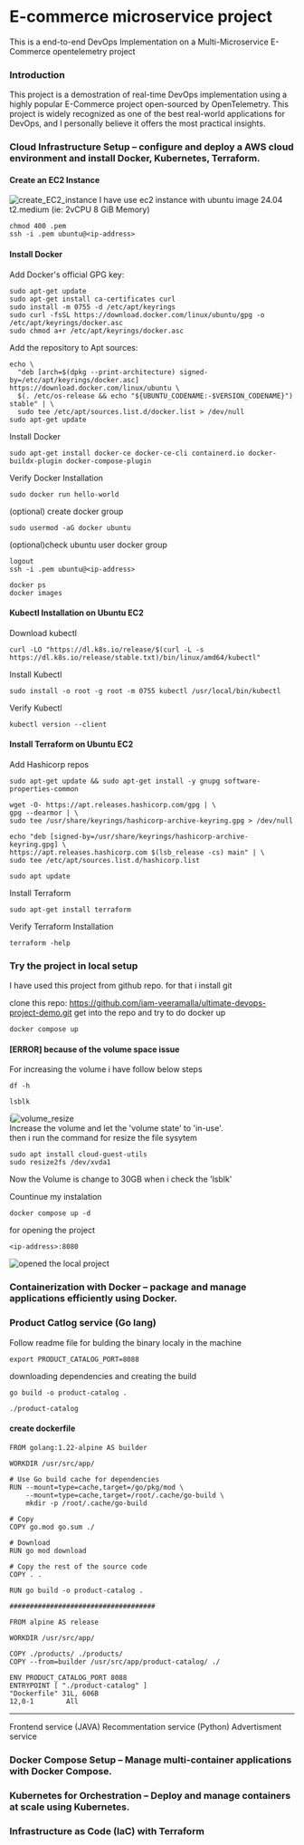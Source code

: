 # E-commerce microservice project
This is a end-to-end DevOps Implementation on a Multi-Microservice E-Commerce opentelemetry project

### Introduction 
This project is a demostration of real-time DevOps implementation using a highly popular E-Commerce project open-sourced by OpenTelemetry. This project is widely recognized as one of the best real-world applications for DevOps, and I personally believe it offers the most practical insights.  

### Cloud Infrastructure Setup – configure and deploy a AWS cloud environment and install Docker, Kubernetes, Terraform.
#### Create an EC2 Instance  
![create_EC2_instance](images/01.png)
I have use ec2 instance with ubuntu image 24.04 t2.medium  (ie: 2vCPU 8 GiB Memory)
```
chmod 400 .pem
ssh -i .pem ubuntu@<ip-address>
```
#### Install Docker
Add Docker's official GPG key:  
```
sudo apt-get update
sudo apt-get install ca-certificates curl
sudo install -m 0755 -d /etc/apt/keyrings
sudo curl -fsSL https://download.docker.com/linux/ubuntu/gpg -o /etc/apt/keyrings/docker.asc
sudo chmod a+r /etc/apt/keyrings/docker.asc
```
Add the repository to Apt sources:  
```
echo \
  "deb [arch=$(dpkg --print-architecture) signed-by=/etc/apt/keyrings/docker.asc] https://download.docker.com/linux/ubuntu \
  $(. /etc/os-release && echo "${UBUNTU_CODENAME:-$VERSION_CODENAME}") stable" | \
  sudo tee /etc/apt/sources.list.d/docker.list > /dev/null
sudo apt-get update
```
Install Docker  
```
sudo apt-get install docker-ce docker-ce-cli containerd.io docker-buildx-plugin docker-compose-plugin
```
Verify Docker Installation  
```
sudo docker run hello-world
```
(optional) create docker group
```
sudo usermod -aG docker ubuntu
```
(optional)check ubuntu user docker group
```
logout
ssh -i .pem ubuntu@<ip-address>
```
```
docker ps
docker images
```
#### Kubectl Installation on Ubuntu EC2
Download kubectl  
```
curl -LO "https://dl.k8s.io/release/$(curl -L -s https://dl.k8s.io/release/stable.txt)/bin/linux/amd64/kubectl"
```
Install Kubectl
```
sudo install -o root -g root -m 0755 kubectl /usr/local/bin/kubectl
```
Verify Kubectl
```
kubectl version --client
```
#### Install Terraform on Ubuntu EC2
Add Hashicorp repos  
```
sudo apt-get update && sudo apt-get install -y gnupg software-properties-common

wget -O- https://apt.releases.hashicorp.com/gpg | \
gpg --dearmor | \
sudo tee /usr/share/keyrings/hashicorp-archive-keyring.gpg > /dev/null

echo "deb [signed-by=/usr/share/keyrings/hashicorp-archive-keyring.gpg] \
https://apt.releases.hashicorp.com $(lsb_release -cs) main" | \
sudo tee /etc/apt/sources.list.d/hashicorp.list

sudo apt update
```  
Install Terraform  
```
sudo apt-get install terraform
```
Verify Terraform Installation  
```
terraform -help
```
### Try the project in local setup
I have used this project from github repo. for that i install git

clone  this repo: https://github.com/iam-veeramalla/ultimate-devops-project-demo.git
get into the repo and try to do docker up  
```
docker compose up
```

#### [ERROR] because of the volume space issue
For increasing the volume i have follow below steps  
```
df -h
```
```
lsblk
```
i![volume_resize](images/Page2.png)  
Increase the volume and let the 'volume state' to 'in-use'.  
then i run the command for resize the file sysytem
```
sudo apt install cloud-guest-utils
sudo resize2fs /dev/xvda1
```
Now the Volume is change to 30GB when i check the 'lsblk'  

Countinue my instalation  
```
docker compose up -d
```
for opening the project 
```
<ip-address>:8080
```
![opened the local project](images/Page3.png)

### Containerization with Docker – package and manage applications efficiently using Docker.
### Product Catlog service (Go lang) 
Follow readme file for bulding the binary localy in the machine  
```
export PRODUCT_CATALOG_PORT=8088
```
downloading dependencies and creating the build
```
go build -o product-catalog . 
```
```
./product-catalog
```
#### create dockerfile
```
FROM golang:1.22-alpine AS builder

WORKDIR /usr/src/app/

# Use Go build cache for dependencies
RUN --mount=type=cache,target=/go/pkg/mod \
    --mount=type=cache,target=/root/.cache/go-build \
    mkdir -p /root/.cache/go-build

# Copy
COPY go.mod go.sum ./

# Download
RUN go mod download

# Copy the rest of the source code
COPY . .

RUN go build -o product-catalog .

####################################

FROM alpine AS release

WORKDIR /usr/src/app/

COPY ./products/ ./products/
COPY --from=builder /usr/src/app/product-catalog/ ./

ENV PRODUCT_CATALOG_PORT 8088
ENTRYPOINT [ "./product-catalog" ]
"Dockerfile" 31L, 606B                                                                                                                             12,0-1        All
```

---------------------------
Frontend service (JAVA)
Recommentation service (Python)
Advertisment service 
### Docker Compose Setup – Manage multi-container applications with Docker Compose.
### Kubernetes for Orchestration – Deploy and manage containers at scale using Kubernetes.
### Infrastructure as Code (IaC) with Terraform 
